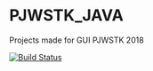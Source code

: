 # PJWSTK_JAVA
Projects made for GUI PJWSTK 2018

[![Build Status](https://travis-ci.org/Shaquu/PJWSTK_JAVA.svg?branch=Projekt_Two_GUI)](https://travis-ci.org/Shaquu/PJWSTK_JAVA)
